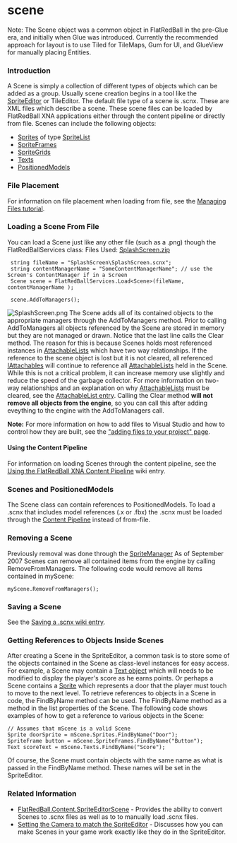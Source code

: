 # scene

Note: The Scene object was a common object in FlatRedBall in the pre-Glue era, and initially when Glue was introduced. Currently the recommended approach for layout is to use Tiled for TileMaps, Gum for UI, and GlueView for manually placing Entities.

### Introduction

A Scene is simply a collection of different types of objects which can be added as a group. Usually scene creation begins in a tool like the [SpriteEditor](../../../../frb/docs/index.php) or TileEditor. The default file type of a scene is .scnx. These are XML files which describe a scene. These scene files can be loaded by FlatRedBall XNA applications either through the content pipeline or directly from file. Scenes can include the following objects:

* [Sprites](../../../../frb/docs/index.php) of type [SpriteList](../../../../frb/docs/index.php)
* [SpriteFrames](../../../../frb/docs/index.php)
* [SpriteGrids](../../../../frb/docs/index.php)
* [Texts](../../../../frb/docs/index.php)
* [PositionedModels](../../../../frb/docs/index.php)

### File Placement

For information on file placement when loading from file, see the [Managing Files tutorial](../../../../frb/docs/index.php).

### Loading a Scene From File

You can load a Scene just like any other file (such as a .png) though the FlatRedBallServices class: Files Used: [SplashScreen.zip](../../../../frb/docs/images/2/2e/SplashScreen.zip)

```
 string fileName = "SplashScreen\SplashScreen.scnx";
 string contentManagerName = "SomeContentManagerName"; // use the Screen's ContentManager if in a Screen
 Scene scene = FlatRedBallServices.Load<Scene>(fileName, contentManagerName );

 scene.AddToManagers();
```

![SplashScreen.png](../../../../media/migrated\_media-SplashScreen.png) The Scene adds all of its contained objects to the appropriate managers through the AddToManagers method. Prior to calling AddToManagers all objects referenced by the Scene are stored in memory but they are not managed or drawn. Notice that the last line calls the Clear method. The reason for this is because Scenes holds most referenced instances in [AttachableLists](../../../../frb/docs/index.php) which have two way relationships. If the reference to the scene object is lost but it is not cleared, all referenced [IAttachables](../../../../frb/docs/index.php) will continue to reference all [AttachableLists](../../../../frb/docs/index.php) held in the Scene. While this is not a critical problem, it can increase memory use slightly and reduce the speed of the garbage collector. For more information on two-way relationships and an explanation on why [AttachableLists](../../../../frb/docs/index.php) must be cleared, see the [AttachableList entry](../../../../frb/docs/index.php). Calling the Clear method **will not remove all objects from the engine**, so you can call this after adding eveything to the engine with the AddToManagers call.

**Note:** For more information on how to add files to Visual Studio and how to control how they are built, see the ["adding files to your project" page](../../../../frb/docs/index.php).

#### Using the Content Pipeline

For information on loading Scenes through the content pipeline, see the [Using the FlatRedBall XNA Content Pipeline](../../../../frb/docs/index.php) wiki entry.

### Scenes and PositionedModels

The Scene class can contain references to PositionedModels. To load a .scnx that includes model references (.x or .fbx) the .scnx must be loaded through the [Content Pipeline](../../../../frb/docs/index.php) instead of from-file.

### Removing a Scene

Previously removal was done through the [SpriteManager](../../../../frb/docs/index.php) As of September 2007 Scenes can remove all contained items from the engine by calling RemoveFromManagers. The following code would remove all items contained in myScene:

```
myScene.RemoveFromManagers();
```

### Saving a Scene

See the [Saving a .scnx wiki entry](../../../../frb/docs/index.php#Saving\_a\_.scnx).

### Getting References to Objects Inside Scenes

After creating a Scene in the SpriteEditor, a common task is to store some of the objects contained in the Scene as class-level instances for easy access. For example, a Scene may contain a [Text object](../../../../frb/docs/index.php) which will needs to be modified to display the player's score as he earns points. Or perhaps a Scene contains a [Sprite](../../../../frb/docs/index.php) which represents a door that the player must touch to move to the next level. To retrieve references to objects in a Scene in code, the FindByName method can be used. The FindByName method as a method in the list properties of the Scene. The following code shows examples of how to get a reference to various objects in the Scene:

```
// Assumes that mScene is a valid Scene
Sprite doorSprite = mScene.Sprites.FindByName("Door");
SpriteFrame button = mScene.SpriteFrames.FindByName("Button");
Text scoreText = mScene.Texts.FindByName("Score");
```

Of course, the Scene must contain objects with the same name as what is passed in the FindByName method. These names will be set in the SpriteEditor.

### Related Information

* [FlatRedBall.Content.SpriteEditorScene](../../../../frb/docs/index.php) - Provides the ability to convert Scenes to .scnx files as well as to to manually load .scnx files.
* [Setting the Camera to match the SpriteEditor](../../../../frb/docs/index.php) - Discusses how you can make Scenes in your game work exactly like they do in the SpriteEditor.

&#x20;
